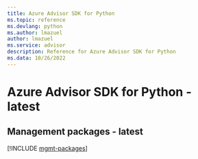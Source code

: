 ```yaml
---
title: Azure Advisor SDK for Python
ms.topic: reference
ms.devlang: python
ms.author: lmazuel
author: lmazuel
ms.service: advisor
description: Reference for Azure Advisor SDK for Python
ms.data: 10/26/2022
---
```

# Azure Advisor SDK for Python - latest

## Management packages - latest
[!INCLUDE [mgmt-packages](advisor-mgmt-index.md)]